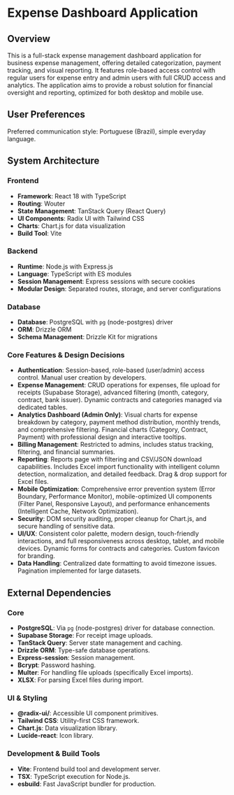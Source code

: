 # Expense Dashboard Application

## Overview

This is a full-stack expense management dashboard application for business expense management, offering detailed categorization, payment tracking, and visual reporting. It features role-based access control with regular users for expense entry and admin users with full CRUD access and analytics. The application aims to provide a robust solution for financial oversight and reporting, optimized for both desktop and mobile use.

## User Preferences

Preferred communication style: Portuguese (Brazil), simple everyday language.

## System Architecture

### Frontend
- **Framework**: React 18 with TypeScript
- **Routing**: Wouter
- **State Management**: TanStack Query (React Query)
- **UI Components**: Radix UI with Tailwind CSS
- **Charts**: Chart.js for data visualization
- **Build Tool**: Vite

### Backend
- **Runtime**: Node.js with Express.js
- **Language**: TypeScript with ES modules
- **Session Management**: Express sessions with secure cookies
- **Modular Design**: Separated routes, storage, and server configurations

### Database
- **Database**: PostgreSQL with `pg` (node-postgres) driver
- **ORM**: Drizzle ORM
- **Schema Management**: Drizzle Kit for migrations

### Core Features & Design Decisions
- **Authentication**: Session-based, role-based (user/admin) access control. Manual user creation by developers.
- **Expense Management**: CRUD operations for expenses, file upload for receipts (Supabase Storage), advanced filtering (month, category, contract, bank issuer). Dynamic contracts and categories managed via dedicated tables.
- **Analytics Dashboard (Admin Only)**: Visual charts for expense breakdown by category, payment method distribution, monthly trends, and comprehensive filtering. Financial charts (Category, Contract, Payment) with professional design and interactive tooltips.
- **Billing Management**: Restricted to admins, includes status tracking, filtering, and financial summaries.
- **Reporting**: Reports page with filtering and CSV/JSON download capabilities. Includes Excel import functionality with intelligent column detection, normalization, and detailed feedback. Drag & drop support for Excel files.
- **Mobile Optimization**: Comprehensive error prevention system (Error Boundary, Performance Monitor), mobile-optimized UI components (Filter Panel, Responsive Layout), and performance enhancements (Intelligent Cache, Network Optimization).
- **Security**: DOM security auditing, proper cleanup for Chart.js, and secure handling of sensitive data.
- **UI/UX**: Consistent color palette, modern design, touch-friendly interactions, and full responsiveness across desktop, tablet, and mobile devices. Dynamic forms for contracts and categories. Custom favicon for branding.
- **Data Handling**: Centralized date formatting to avoid timezone issues. Pagination implemented for large datasets.

## External Dependencies

### Core
- **PostgreSQL**: Via `pg` (node-postgres) driver for database connection.
- **Supabase Storage**: For receipt image uploads.
- **TanStack Query**: Server state management and caching.
- **Drizzle ORM**: Type-safe database operations.
- **Express-session**: Session management.
- **Bcrypt**: Password hashing.
- **Multer**: For handling file uploads (specifically Excel imports).
- **XLSX**: For parsing Excel files during import.

### UI & Styling
- **@radix-ui/**: Accessible UI component primitives.
- **Tailwind CSS**: Utility-first CSS framework.
- **Chart.js**: Data visualization library.
- **Lucide-react**: Icon library.

### Development & Build Tools
- **Vite**: Frontend build tool and development server.
- **TSX**: TypeScript execution for Node.js.
- **esbuild**: Fast JavaScript bundler for production.